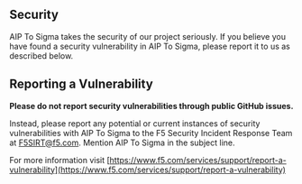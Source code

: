 ## Security

AIP To Sigma takes the security of our project seriously. If you believe
you have found a security vulnerability in AIP To Sigma, please report it
to us as described below.

## Reporting a Vulnerability

**Please do not report security vulnerabilities through public GitHub issues.**

Instead, please report any potential or current instances of security
vulnerabilities with AIP To Sigma to the F5 Security Incident Response Team
at F5SIRT@f5.com. Mention AIP To Sigma in the subject line.

For more information visit
[https://www.f5.com/services/support/report-a-vulnerability](https://www.f5.com/services/support/report-a-vulnerability)

